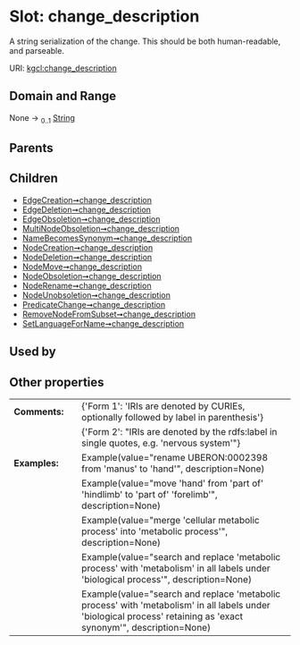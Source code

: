 
# Slot: change_description


A string serialization of the change. This should be both human-readable, and parseable.

URI: [kgcl:change_description](http://w3id.org/kgcl/change_description)


## Domain and Range

None &#8594;  <sub>0..1</sub> [String](types/String.md)

## Parents


## Children

 *  [EdgeCreation➞change_description](EdgeCreation_change_description.md)
 *  [EdgeDeletion➞change_description](EdgeDeletion_change_description.md)
 *  [EdgeObsoletion➞change_description](EdgeObsoletion_change_description.md)
 *  [MultiNodeObsoletion➞change_description](MultiNodeObsoletion_change_description.md)
 *  [NameBecomesSynonym➞change_description](NameBecomesSynonym_change_description.md)
 *  [NodeCreation➞change_description](NodeCreation_change_description.md)
 *  [NodeDeletion➞change_description](NodeDeletion_change_description.md)
 *  [NodeMove➞change_description](NodeMove_change_description.md)
 *  [NodeObsoletion➞change_description](NodeObsoletion_change_description.md)
 *  [NodeRename➞change_description](NodeRename_change_description.md)
 *  [NodeUnobsoletion➞change_description](NodeUnobsoletion_change_description.md)
 *  [PredicateChange➞change_description](PredicateChange_change_description.md)
 *  [RemoveNodeFromSubset➞change_description](RemoveNodeFromSubset_change_description.md)
 *  [SetLanguageForName➞change_description](SetLanguageForName_change_description.md)

## Used by


## Other properties

|  |  |  |
| --- | --- | --- |
| **Comments:** | | {'Form 1': 'IRIs are denoted by CURIEs, optionally followed by label in parenthesis'} |
|  | | {'Form 2': "IRIs are denoted by the rdfs:label in single quotes, e.g. 'nervous system'"} |
| **Examples:** | | Example(value="rename UBERON:0002398 from 'manus' to 'hand'", description=None) |
|  | | Example(value="move 'hand' from 'part of' 'hindlimb' to 'part of' 'forelimb'", description=None) |
|  | | Example(value="merge 'cellular metabolic process' into 'metabolic process'", description=None) |
|  | | Example(value="search and replace 'metabolic process' with 'metabolism' in all labels under 'biological process'", description=None) |
|  | | Example(value="search and replace 'metabolic process' with 'metabolism' in all labels under 'biological process' retaining as 'exact synonym'", description=None) |

